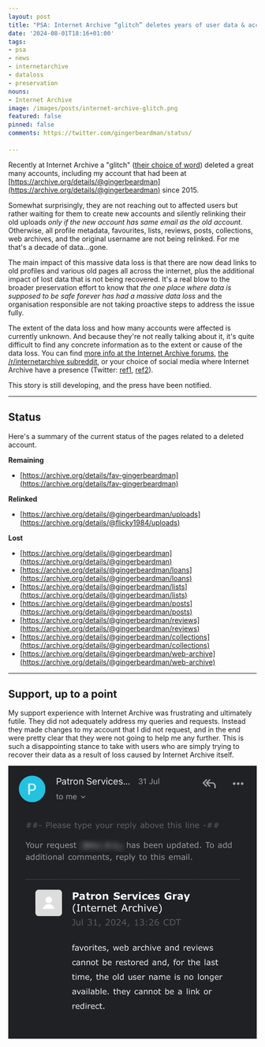 ```yaml
---
layout: post
title: "PSA: Internet Archive “glitch” deletes years of user data & accounts"
date: '2024-08-01T18:16+01:00'
tags:
- psa
- news
- internetarchive
- dataloss
- preservation
nouns:
- Internet Archive
image: /images/posts/internet-archive-glitch.png
featured: false
pinned: false
comments: https://twitter.com/gingerbeardman/status/

---
```


Recently at Internet Archive a "glitch" ([their choice of word](https://archive.org/post/2435138/archives-removed-my-account-and-deleted-all-my-uploaded-files)) deleted a great many accounts, including my account that had been at [https://archive.org/details/@gingerbeardman](https://archive.org/details/@gingerbeardman) since 2015.

Somewhat surprisingly, they are not reaching out to affected users but rather waiting for them to create new accounts and silently relinking their old uploads *only if the new account has same email as the old account*. Otherwise, all profile metadata, favourites, lists, reviews, posts, collections, web archives, and the original username are not being relinked. For me that's a decade of data...gone.

The main impact of this massive data loss is that there are now dead links to old profiles and various old pages all across the internet, plus the additional impact of lost data that is not being recovered. It's a real blow to the broader preservation effort to know that *the one place where data is supposed to be safe forever has had a massive data loss* and the organisation responsible are not taking proactive steps to address the issue fully.

The extent of the data loss and how many accounts were affected is currently unknown. And because they're not really talking about it, it's quite difficult to find any concrete information as to the extent or cause of the data loss. You can find [more info at the Internet Archive forums](https://archive.org/iathreads/forum-display.php?forum=general), [the /r/internetarchive subreddit](https://www.reddit.com/r/internetarchive/s/YFihAFXzE8), or your choice of social media where Internet Archive have a presence (Twitter: [ref1](https://twitter.com/search?q=login%20to%3Ainternetarchive&src=typed_query&f=live), [ref2](https://twitter.com/search?q=account%20to%3Ainternetarchive&src=typed_query&f=live)).

This story is still developing, and the press have been notified.

----

## Status

Here's a summary of the current status of the pages related to a deleted account.

**Remaining**
- [https://archive.org/details/fav-gingerbeardman](https://archive.org/details/fav-gingerbeardman)

**Relinked**
- [https://archive.org/details/@gingerbeardman/uploads](https://archive.org/details/@flicky1984/uploads)

**Lost**
- [https://archive.org/details/@gingerbeardman](https://archive.org/details/@gingerbeardman)
- [https://archive.org/details/@gingerbeardman/loans](https://archive.org/details/@gingerbeardman/loans)
- [https://archive.org/details/@gingerbeardman/lists](https://archive.org/details/@gingerbeardman/lists)
- [https://archive.org/details/@gingerbeardman/posts](https://archive.org/details/@gingerbeardman/posts)
- [https://archive.org/details/@gingerbeardman/reviews](https://archive.org/details/@gingerbeardman/reviews)
- [https://archive.org/details/@gingerbeardman/collections](https://archive.org/details/@gingerbeardman/collections)
- [https://archive.org/details/@gingerbeardman/web-archive](https://archive.org/details/@gingerbeardman/web-archive)

----

## Support, up to a point

My support experience with Internet Archive was frustrating and ultimately futile. They did not adequately address my queries and requests. Instead they made changes to my account that I did not request, and in the end were pretty clear that they were not going to help me any further. This is such a disappointing stance to take with users who are simply trying to recover their data as a result of loss caused by Internet Archive itself.

![PNG](/images/posts/internet-archive-glitch.png)
